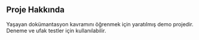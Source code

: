 ## Proje Hakkında
Yaşayan dokümantasyon kavramını öğrenmek için yaratılmış demo projedir. Deneme ve ufak testler için kullanılabilir. 